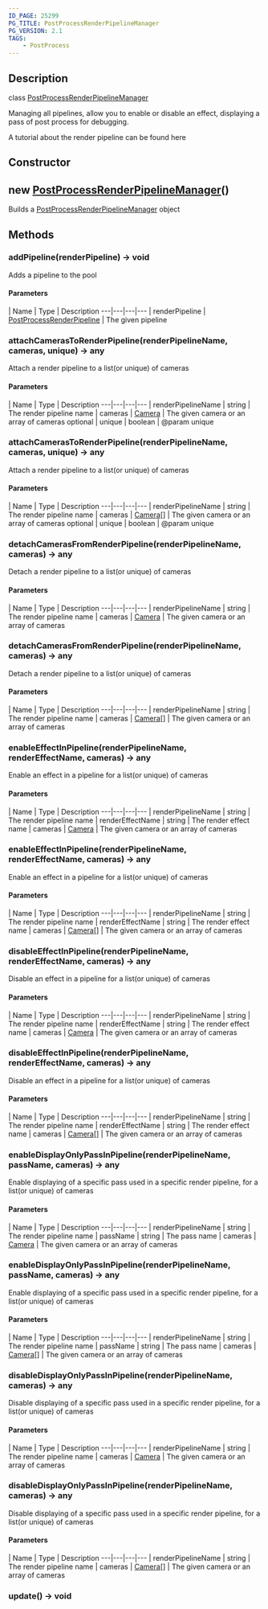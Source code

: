 ```yaml
---
ID_PAGE: 25299
PG_TITLE: PostProcessRenderPipelineManager
PG_VERSION: 2.1
TAGS:
    - PostProcess
---
```

## Description

class [PostProcessRenderPipelineManager](/classes/2.3/PostProcessRenderPipelineManager)

Managing all pipelines, allow you to enable or disable an effect, displaying a pass of post process for debugging.

A tutorial about the render pipeline can be found here

## Constructor

## new [PostProcessRenderPipelineManager](/classes/2.3/PostProcessRenderPipelineManager)()

Builds a [PostProcessRenderPipelineManager](/classes/2.3/PostProcessRenderPipelineManager) object
## Methods

### addPipeline(renderPipeline) &rarr; void

Adds a pipeline to the pool

#### Parameters
 | Name | Type | Description
---|---|---|---
 | renderPipeline | [PostProcessRenderPipeline](/classes/2.3/PostProcessRenderPipeline) |   The given pipeline

### attachCamerasToRenderPipeline(renderPipelineName, cameras, unique) &rarr; any

Attach a render pipeline to a list(or unique) of cameras

#### Parameters
 | Name | Type | Description
---|---|---|---
 | renderPipelineName | string |   The render pipeline name
 | cameras | [Camera](/classes/2.3/Camera) |   The given camera or an array of cameras
optional | unique | boolean |   @param unique
### attachCamerasToRenderPipeline(renderPipelineName, cameras, unique) &rarr; any

Attach a render pipeline to a list(or unique) of cameras

#### Parameters
 | Name | Type | Description
---|---|---|---
 | renderPipelineName | string |   The render pipeline name
 | cameras | [Camera](/classes/2.3/Camera)[] |   The given camera or an array of cameras
optional | unique | boolean |   @param unique
### detachCamerasFromRenderPipeline(renderPipelineName, cameras) &rarr; any

Detach a render pipeline to a list(or unique) of cameras

#### Parameters
 | Name | Type | Description
---|---|---|---
 | renderPipelineName | string |   The render pipeline name
 | cameras | [Camera](/classes/2.3/Camera) |   The given camera or an array of cameras
### detachCamerasFromRenderPipeline(renderPipelineName, cameras) &rarr; any

Detach a render pipeline to a list(or unique) of cameras

#### Parameters
 | Name | Type | Description
---|---|---|---
 | renderPipelineName | string |   The render pipeline name
 | cameras | [Camera](/classes/2.3/Camera)[] |   The given camera or an array of cameras
### enableEffectInPipeline(renderPipelineName, renderEffectName, cameras) &rarr; any

Enable an effect in a pipeline for a list(or unique) of cameras

#### Parameters
 | Name | Type | Description
---|---|---|---
 | renderPipelineName | string |   The render pipeline name
 | renderEffectName | string |   The render effect name
 | cameras | [Camera](/classes/2.3/Camera) |   The given camera or an array of cameras
### enableEffectInPipeline(renderPipelineName, renderEffectName, cameras) &rarr; any

Enable an effect in a pipeline for a list(or unique) of cameras

#### Parameters
 | Name | Type | Description
---|---|---|---
 | renderPipelineName | string |   The render pipeline name
 | renderEffectName | string |   The render effect name
 | cameras | [Camera](/classes/2.3/Camera)[] |   The given camera or an array of cameras
### disableEffectInPipeline(renderPipelineName, renderEffectName, cameras) &rarr; any

Disable an effect in a pipeline for a list(or unique) of cameras

#### Parameters
 | Name | Type | Description
---|---|---|---
 | renderPipelineName | string |   The render pipeline name
 | renderEffectName | string |   The render effect name
 | cameras | [Camera](/classes/2.3/Camera) |   The given camera or an array of cameras
### disableEffectInPipeline(renderPipelineName, renderEffectName, cameras) &rarr; any

Disable an effect in a pipeline for a list(or unique) of cameras

#### Parameters
 | Name | Type | Description
---|---|---|---
 | renderPipelineName | string |   The render pipeline name
 | renderEffectName | string |   The render effect name
 | cameras | [Camera](/classes/2.3/Camera)[] |   The given camera or an array of cameras
### enableDisplayOnlyPassInPipeline(renderPipelineName, passName, cameras) &rarr; any

Enable displaying of a specific pass used in a specific render pipeline, for a list(or unique) of cameras

#### Parameters
 | Name | Type | Description
---|---|---|---
 | renderPipelineName | string |   The render pipeline name
 | passName | string |   The pass name
 | cameras | [Camera](/classes/2.3/Camera) |   The given camera or an array of cameras
### enableDisplayOnlyPassInPipeline(renderPipelineName, passName, cameras) &rarr; any

Enable displaying of a specific pass used in a specific render pipeline, for a list(or unique) of cameras

#### Parameters
 | Name | Type | Description
---|---|---|---
 | renderPipelineName | string |   The render pipeline name
 | passName | string |   The pass name
 | cameras | [Camera](/classes/2.3/Camera)[] |   The given camera or an array of cameras
### disableDisplayOnlyPassInPipeline(renderPipelineName, cameras) &rarr; any

Disable displaying of a specific pass used in a specific render pipeline, for a list(or unique) of cameras

#### Parameters
 | Name | Type | Description
---|---|---|---
 | renderPipelineName | string |   The render pipeline name
 | cameras | [Camera](/classes/2.3/Camera) |   The given camera or an array of cameras
### disableDisplayOnlyPassInPipeline(renderPipelineName, cameras) &rarr; any

Disable displaying of a specific pass used in a specific render pipeline, for a list(or unique) of cameras

#### Parameters
 | Name | Type | Description
---|---|---|---
 | renderPipelineName | string |   The render pipeline name
 | cameras | [Camera](/classes/2.3/Camera)[] |   The given camera or an array of cameras
### update() &rarr; void


